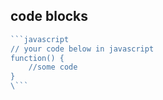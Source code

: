 ## code blocks
  
```javascript
```javascript
// your code below in javascript
function() {
    //some code
}
\```
``` 
